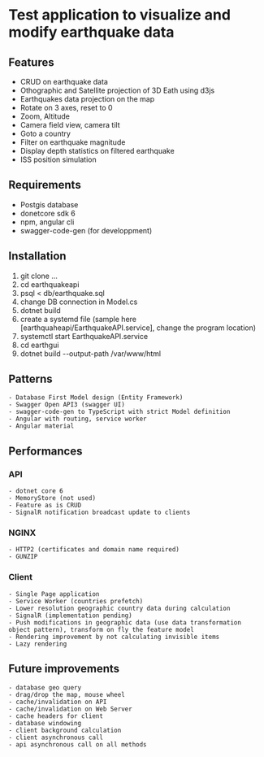 # Test application to visualize and modify earthquake data

## Features

- CRUD on earthquake data
- Othographic and Satellite projection of 3D Eath using d3js
- Earthquakes data projection on the map
- Rotate on 3 axes, reset to 0
- Zoom, Altitude
- Camera field view, camera tilt
- Goto a country
- Filter on earthquake magnitude
- Display depth statistics on filtered earthquake
- ISS position simulation

## Requirements

- Postgis database
- donetcore sdk 6
- npm, angular cli
- swagger-code-gen (for developpment)

## Installation

1. git clone ...
2. cd earthquakeapi
3. psql < db/earthquake.sql
4. change DB connection in Model.cs 
5. dotnet build
6. create a systemd file (sample here [earthquaheapi/EarthquakeAPI.service], change the program location)
7. systemctl start EarthquakeAPI.service
8. cd earthgui
9. dotnet build --output-path /var/www/html


## Patterns 
	- Database First Model design (Entity Framework)
	- Swagger Open API3 (swagger UI)
	- swagger-code-gen to TypeScript with strict Model definition
	- Angular with routing, service worker
	- Angular material

## Performances

### API
	- dotnet core 6
	- MemoryStore (not used)
	- Feature as is CRUD
	- SignalR notification broadcast update to clients
	
### NGINX
	- HTTP2 (certificates and domain name required)
	- GUNZIP
	
### Client
	- Single Page application
	- Service Worker (countries prefetch)
	- Lower resolution geographic country data during calculation
	- SignalR (implementation pending)
	- Push modifications in geographic data (use data transformation object pattern), transform on fly the feature model
	- Rendering improvement by not calculating invisible items
	- Lazy rendering
	
## Future improvements
	- database geo query
	- drag/drop the map, mouse wheel
	- cache/invalidation on API
	- cache/invalidation on Web Server
	- cache headers for client
	- database windowing
	- client background calculation
	- client asynchronous call
	- api asynchronous call on all methods
	
